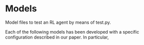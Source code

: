# Models
Model files to test an RL agent by means of test.py.

Each of the following models has been developed with a specific configuration described in our paper.
In particular, 
